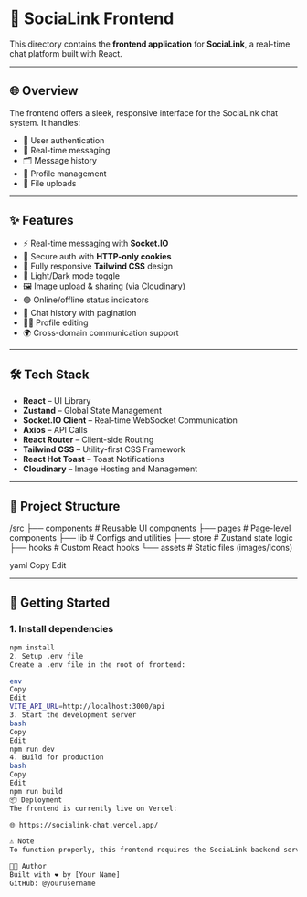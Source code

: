 # 💬 SociaLink Frontend

This directory contains the **frontend application** for **SociaLink**, a real-time chat platform built with React.

---

## 🌐 Overview

The frontend offers a sleek, responsive interface for the SociaLink chat system. It handles:

- 🔐 User authentication
- 📡 Real-time messaging
- 🗂️ Message history
- 👤 Profile management
- 📎 File uploads

---

## ✨ Features

- ⚡ Real-time messaging with **Socket.IO**
- 🔐 Secure auth with **HTTP-only cookies**
- 📱 Fully responsive **Tailwind CSS** design
- 🌙 Light/Dark mode toggle
- 🖼️ Image upload & sharing (via Cloudinary)
- 🟢 Online/offline status indicators
- 📜 Chat history with pagination
- 🧑‍💼 Profile editing
- 🌍 Cross-domain communication support

---

## 🛠 Tech Stack

- **React** – UI Library
- **Zustand** – Global State Management
- **Socket.IO Client** – Real-time WebSocket Communication
- **Axios** – API Calls
- **React Router** – Client-side Routing
- **Tailwind CSS** – Utility-first CSS Framework
- **React Hot Toast** – Toast Notifications
- **Cloudinary** – Image Hosting and Management

---

## 📁 Project Structure

/src
├── components # Reusable UI components
├── pages # Page-level components
├── lib # Configs and utilities
├── store # Zustand state logic
├── hooks # Custom React hooks
└── assets # Static files (images/icons)

yaml
Copy
Edit

---

## 🚀 Getting Started

### 1. Install dependencies

```bash
npm install
2. Setup .env file
Create a .env file in the root of frontend:

env
Copy
Edit
VITE_API_URL=http://localhost:3000/api
3. Start the development server
bash
Copy
Edit
npm run dev
4. Build for production
bash
Copy
Edit
npm run build
📦 Deployment
The frontend is currently live on Vercel:

🌐 https://socialink-chat.vercel.app/

⚠️ Note
To function properly, this frontend requires the SociaLink backend server to be running.

👨‍💻 Author
Built with ❤️ by [Your Name]
GitHub: @yourusername
